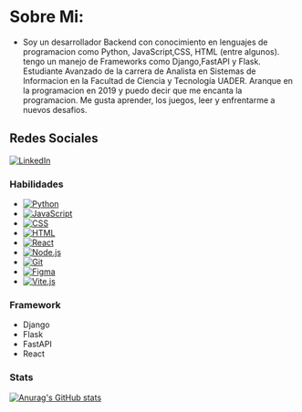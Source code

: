 # Sobre Mi:
- Soy un desarrollador Backend con conocimiento en lenguajes de programacion como Python, JavaScript,CSS, HTML (entre algunos). tengo un manejo de Frameworks como Django,FastAPI y Flask. Estudiante Avanzado de la carrera de Analista en Sistemas de Informacion en la Facultad de Ciencia y Tecnología UADER. Aranque en la programacion en 2019 y puedo decir que me encanta la programacion. Me gusta aprender, los juegos, leer y enfrentarme a nuevos desafios.

## Redes Sociales

[![LinkedIn](https://img.shields.io/badge/LinkedIn-Connect-blue)](https://www.linkedin.com/in/n%C3%A9stor-daniel-escobar-03a620150)


### Habilidades
* [![Python](https://img.shields.io/badge/Python-3776AB?style=flat&logo=python&logoColor=white)](https://www.python.org/)
* [![JavaScript](https://img.shields.io/badge/JavaScript-F7DF1E?style=flat&logo=javascript&logoColor=black)](https://developer.mozilla.org/en-US/docs/Web/JavaScript)
* [![CSS](https://img.shields.io/badge/CSS-3C72A3?style=flat&logo=css3&logoColor=white)](https://developer.mozilla.org/en-US/docs/Web/CSS)
* [![HTML](https://img.shields.io/badge/HTML-E34F26?style=flat&logo=html5&logoColor=white)](https://developer.mozilla.org/en-US/docs/Web/HTML)
* [![React](https://img.shields.io/badge/React-61DAFB?style=flat&logo=react&logoColor=white)](https://reactjs.org/)
* [![Node.js](https://img.shields.io/badge/Node.js-339933?style=flat&logo=node.js&logoColor=white)](https://nodejs.org/)
* [![Git](https://img.shields.io/badge/Git-F05032?style=flat&logo=git&logoColor=white)](https://git-scm.com/)
* [![Figma](https://img.shields.io/badge/Figma-F24E1E?style=flat&logo=figma&logoColor=white)](https://www.figma.com/)
* [![Vite.js](https://img.shields.io/badge/Vite.js-646CFF?style=flat&logo=vite&logoColor=white)](https://vitejs.dev/)

### Framework
* Django
* Flask
* FastAPI
* React

### Stats
[![Anurag's GitHub stats](https://github-readme-stats.vercel.app/api?username=PelaGOD)](https://github.com/anuraghazra/github-readme-stats)



<!--
**PelaGOD/PelaGOD** is a ✨ _special_ ✨ repository because its `README.md` (this file) appears on your GitHub profile.

Here are some ideas to get you started:

- 🔭 I’m currently working on ...
- 🌱 I’m currently learning ...
- 👯 I’m looking to collaborate on ...
- 🤔 I’m looking for help with ...
- 💬 Ask me about ...
- 📫 How to reach me: ...
- 😄 Pronouns: ...
- ⚡ Fun fact: ...
-->

